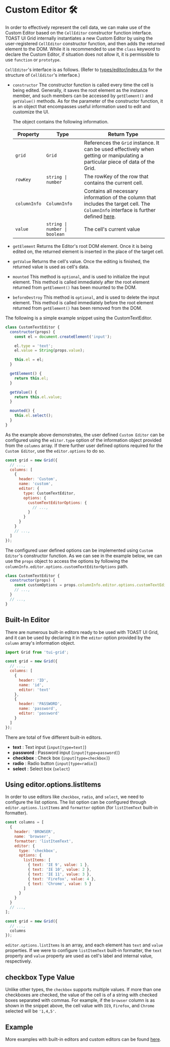 # Custom Editor 🛠

In order to effectively represent the cell data, we can make use of the Custom Editor based on the `CellEditor` constructor function interface. TOAST UI Grid internally instantiates a new Custom Editor by using the user-registered `CellEditor` constructor function, and then adds the returned element to the DOM. While it is recommended to use the `class` keyword to declare the Custom Editor, if situation does not allow it, it is permissible to use `function` or `prototype`. 

`CellEditor`'s interface is as follows. (Refer to [types/editor/index.d.ts](https://github.com/nhn/tui.grid/blob/master/packages/toast-ui.grid/types/editor/index.d.ts) for the structure of `CellEditor`'s interface.)
* `constructor`
    The constructor function is called every time the cell is being edited. Generally, it saves the root element as the instance member, and such members can be accessed by `getElement()` and `getValue()` methods. As for the parameter of the constructor function, it is an object that encompasses useful information used to edit and customize the UI. 
    
    The object contains the following information. 
    
  | Property | Type | Return Type |
  |--------|--------|--------|
  | `grid` | `Grid` | References the `Grid` instance. It can be used effectively when getting or manipulating a particular piece of data of the Grid. |
  | `rowKey` | `string \| number` | The rowKey of the row that contains the current cell. |
  | `columnInfo` | `ColumnInfo` | Contains all necessary information of the column that includes the target cell. The `ColumnInfo` interface is further defined [here](https://github.com/nhn/tui.grid/blob/master/packages/toast-ui.grid/types/store/column.d.ts). |
  | `value` | `string \| number \| boolean` | The cell's current value

* `getElement`
    Returns the Editor's root DOM element. Once it is being edited on, the returned element is inserted in the place of the target cell.
* `getValue`
    Returns the cell's value. Once the editing is finished, the returned value is used as cell's data. 
* `mounted`
    This method is `optional`, and is used to initialize the input element. This method is called immediately after the root element returned from `getElement()` has been mounted to the DOM. 
* `beforeDestroy`
    This method is `optional`, and is used to delete the input element. This method is called immediately before the root element returned from `getElement()` has been removed from the DOM.
    
The following is a simple example snippet using the CustomTextEditor.

```js
class CustomTextEditor {
  constructor(props) {
    const el = document.createElement('input');

    el.type = 'text';
    el.value = String(props.value);

    this.el = el;
  }

  getElement() {
    return this.el;
  }

  getValue() {
    return this.el.value;
  }

  mounted() {
    this.el.select();
  }
}
```

As the example above demonstrates, the user defined `Custom Editor` can be configured using the `editor.type` option of the information object provided from the `columns` array. If there further user defined options required for the `Custom Editor`, use the `editor.options` to do so. 

```js
const grid = new Grid({
  // ...,
  columns: [
    {
      header: 'Custom',
      name: 'custom',
      editor: {
        type: CustomTextEditor,
        options: {
          customTextEditorOptions: {
            // ...,
          }
        }
      }        
    }
    // ...,
  ]
});
```

The configured user defined options can be implemented using `Custom Editor`'s constructor function. As we can see in the example below, we can use the `props` object to access the options by following the `columnInfo.editor.options.customTextEditorOptions` path. 

```js
class CustomTextEditor {
  constructor(props) {
    const customOptions = props.columnInfo.editor.options.customTextEditorOptions;
    // ...,
  }
  // ...,
}
```

## Built-In Editor

There are numerous built-in editors ready to be used with TOAST UI Grid, and it can be used by declaring it in the `editor` option provided by the `column` array's information object. 

```js
import Grid from 'tui-grid';

const grid = new Grid({
  // ...,
  columns: [
    {
      header: 'ID',
      name: 'id',
      editor: 'text'
    },
    {
      header: 'PASSWORD',
      name: 'password',
      editor: 'password'
    }
  ]
});
```

There are total of five different built-in editors.

- **text** : Text input (`input[type=text]`)
- **password** : Password input (`input[type=password]`)
- **checkbox** : Check box (`input[type=checkbox]`)
- **radio** : Radio button (`input[type=radio]`)
- **select** : Select box (`select`)

## Using editor.options.listItems

In order to use editors like `checkbox`, `radio`, and `select`, we need to configure the list options. The list option can be configured through `editor.options.listItems` and `formatter` option (for `listItemText` built-in formatter). 

```js
const columns = [
  {
    header: 'BROWSER',
    name: 'browser',
    formatter: 'listItemText',
    editor: {
      type: 'checkbox',
      options: {
        listItems: [
          { text: 'IE 9', value: 1 },
          { text: 'IE 10', value: 2 },
          { text: 'IE 11', value: 3 },
          { text: 'Firefox', value: 4 },
          { text: 'Chrome', value: 5 }
        ]
      }
    }        
  }
  // ...,
];

const grid = new Grid({
  // ...,
  columns  
});
```
`editor.options.listItems` is an array, and each element has `text` and `value` properties. If we were to configure `listItemText` built-in formatter, the `text` property and `value` property are used as cell's label and internal value, respectively.

## checkbox Type Value

Unlike other types, the `checkbox` supports multiple values. If more than one checkboxes are checked, the value of the cell is of a string with checked boxes separated with commas. For example, if the `browser` column is as shown in the snippet above, the cell value with `IE9`, `Firefox`, and `Chrome` selected will be `'1,4,5'`.

## Example

More examples with built-in editors and custom editors can be found [here](https://nhn.github.io/tui.grid/latest/tutorial-example03-custom-editor).